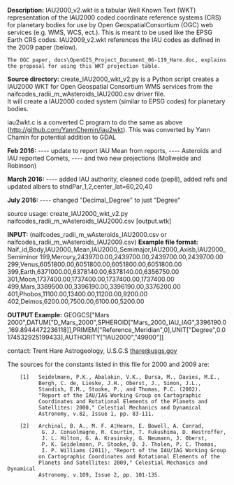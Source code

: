 **Description:**
    IAU2000_v2.wkt is a tabular Well Known Text (WKT) representation of the
    IAU2000 coded coordinate reference systems (CRS) for planetary bodies
    for use by Open GeospatialConsortium (OGC) web services (e.g. WMS,
    WCS, ect.). This is meant to be used like the EPSG Earth CRS codes.
    IAU2009_v2.wkt references the IAU codes as defined in the 2009 paper (below).

    The OGC paper, docs\OpenGIS_Project_Document_06-119_Hare.doc, explains
    the proposal for using this WKT projection table.

**Source directory:**
    create_IAU2000_wkt_v2.py is a Python script creates a IAU2000 WKT
    for Open Geospatial Consortium WMS services from the 
    naifcodes_radii_m_wAsteroids_IAU2000.csv driver file.  
    It will create a IAU2000 coded system (similar to EPSG codes) for
    planetary bodies.
    
iau2wkt.c is a converted C program to do the same as above (http://github.com/YannChemin/iau2wkt).
This was converted by Yann Chamin for potential addition to GDAL

 **Feb 2016:**
---- update to report IAU Mean from reports, 
---- Asteroids and IAU reported Comets,
---- and two new projections (Mollweide and Robinson)
 
**March 2016:**
---- added IAU authority, cleaned code (pep8), added refs and updated albers to stndPar_1,2,center_lat=60,20,40

**July 2016:**
---- changed "Decimal_Degree" to just "Degree"

source usage: create_IAU2000_wkt_v2.py naifcodes_radii_m_wAsteroids_IAU2000.csv [output.wtk]

**INPUT:** (naifcodes_radii_m_wAsteroids_IAU2000.csv or naifcodes_radii_m_wAsteroids_IAU2009.csv)
**Example file format:**
Naif_id,Body,IAU2000_Mean,IAU2000_Semimajor,IAU2000_Axisb,IAU2000_Semiminor
199,Mercury,2439700.00,2439700.00,2439700.00,2439700.00
299,Venus,6051800.00,6051800.00,6051800.00,6051800.00
399,Earth,6371000.00,6378140.00,6378140.00,6356750.00
301,Moon,1737400.00,1737400.00,1737400.00,1737400.00
499,Mars,3389500.00,3396190.00,3396190.00,3376200.00
401,Phobos,11100.00,13400.00,11200.00,9200.00
402,Deimos,6200.00,7500.00,6100.00,5200.00


**OUTPUT Example:**
GEOGCS["Mars 2000",DATUM["D_Mars_2000",SPHEROID["Mars_2000_IAU_IAG",3396190.0,169.8944472236118]],PRIMEM["Reference_Meridian",0],UNIT["Degree",0.0174532925199433],AUTHORITY["IAU2000","49900"]]


contact:
Trent Hare
Astrogeology, U.S.G.S
thare@usgs.gov

The sources for the constants listed in this file for 2000 and 2009 are:

        [1]   Seidelmann, P.K., Abalakin, V.K., Bursa, M., Davies, M.E.,
              Bergh, C. de, Lieske, J.H., Oberst, J., Simon, J.L.,
              Standish, E.M., Stooke, P., and Thomas, P.C. (2002).
              "Report of the IAU/IAG Working Group on Cartographic
              Coordinates and Rotational Elements of the Planets and
              Satellites: 2000," Celestial Mechanics and Dynamical
              Astronomy, v.82, Issue 1, pp. 83-111.

        [2]   Archinal, B. A., M. F. A¦Hearn, E. Bowell, A. Conrad,
               G. J. Consolmagno, R. Courtin, T. Fukushima, D. Hestroffer,
               J. L. Hilton, G. A. Krasinsky, G. Neumann, J. Oberst,
               P. K. Seidelmann, P. Stooke, D. J. Tholen, P. C. Thomas,
               I. P. Williams (2011), "Report of the IAU/IAG Working Group
              on Cartographic Coordinates and Rotational Elements of the
              Planets and Satellites: 2009," Celestial Mechanics and Dynamical
              Astronomy, v.109, Issue 2, pp. 101-135.
